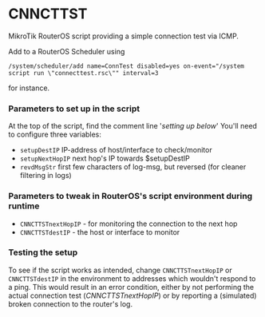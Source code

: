# CNNCTTST
MikroTik RouterOS script providing a simple connection test via ICMP.

Add to a RouterOS Scheduler using
```
/system/scheduler/add name=ConnTest disabled=yes on-event="/system script run \"connecttest.rsc\"" interval=3
```
for instance.

### Parameters to set up in the script

At the top of the script, find the comment line '*setting up below*'
You'll need to configure three variables:
- `setupDestIP`  IP-address of host/interface to check/monitor
- `setupNextHopIP`  next hop's IP towards $setupDestIP
- `revdMsgStr`  first few characters of log-msg, but reversed (for cleaner filtering in logs)

### Parameters to tweak in RouterOS's script environment during runtime

- `CNNCTTSTnextHopIP` - for monitoring the connection to the next hop
- `CNNCTTSTdestIP` - the host or interface to monitor

### Testing the setup

To see if the script works as intended, change `CNNCTTSTnextHopIP` or `CNNCTTSTdestIP` in the environment to addresses which wouldn't respond to a ping.
This would result in an error condition, either by not performing the actual connection test (*CNNCTTSTnextHopIP*) or by reporting a (simulated) broken connection to the router's log.
